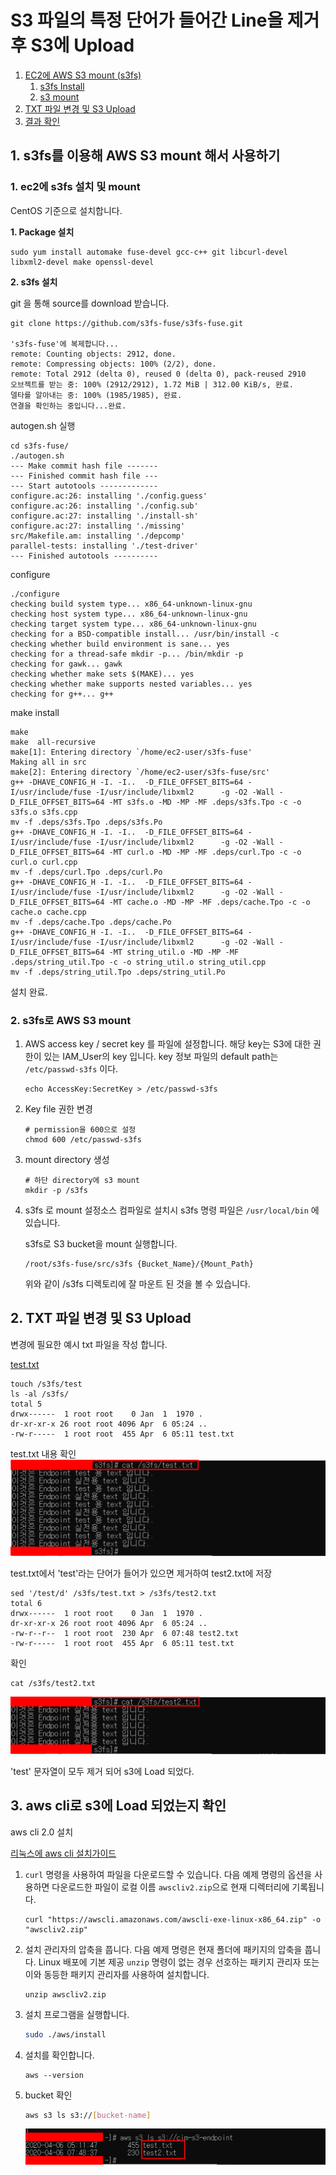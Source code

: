 # S3 파일의 특정 단어가 들어간 Line을 제거 후 S3에 Upload

1. [EC2에 AWS S3 mount (s3fs)](#1-s3fs를-이용해-aws-s3-mount-해서-사용하기)
   1. [s3fs Install](#1-ec2에-s3fs-설치-및-mount)
   2. [s3 mount](#2-s3fs로-aws-s3-mount)
2. [TXT 파일 변경 및 S3 Upload](#2-txt-파일-변경-및-s3-upload)
3. [결과 확인](#3.-aws-cli로-s3에-load-되었는지-확인)

## 1. s3fs를 이용해 AWS S3 mount 해서 사용하기

### 1. ec2에 s3fs 설치 및 mount

CentOS 기준으로 설치합니다.

**1. Package 설치**

```shell
sudo yum install automake fuse-devel gcc-c++ git libcurl-devel libxml2-devel make openssl-devel
```

**2. s3fs 설치**

git 을 통해 source를 download 받습니다.

```shell
git clone https://github.com/s3fs-fuse/s3fs-fuse.git

's3fs-fuse'에 복제합니다...
remote: Counting objects: 2912, done.
remote: Compressing objects: 100% (2/2), done.
remote: Total 2912 (delta 0), reused 0 (delta 0), pack-reused 2910
오브젝트를 받는 중: 100% (2912/2912), 1.72 MiB | 312.00 KiB/s, 완료.
델타를 알아내는 중: 100% (1985/1985), 완료.
연결을 확인하는 중입니다...완료.
```

autogen.sh 실행

```shell
cd s3fs-fuse/
./autogen.sh 
--- Make commit hash file -------
--- Finished commit hash file ---
--- Start autotools -------------
configure.ac:26: installing './config.guess'
configure.ac:26: installing './config.sub'
configure.ac:27: installing './install-sh'
configure.ac:27: installing './missing'
src/Makefile.am: installing './depcomp'
parallel-tests: installing './test-driver'
--- Finished autotools ----------
```

configure

```shell
./configure
checking build system type... x86_64-unknown-linux-gnu
checking host system type... x86_64-unknown-linux-gnu
checking target system type... x86_64-unknown-linux-gnu
checking for a BSD-compatible install... /usr/bin/install -c
checking whether build environment is sane... yes
checking for a thread-safe mkdir -p... /bin/mkdir -p
checking for gawk... gawk
checking whether make sets $(MAKE)... yes
checking whether make supports nested variables... yes
checking for g++... g++
```

make install 

```shell
make
make  all-recursive
make[1]: Entering directory `/home/ec2-user/s3fs-fuse'
Making all in src
make[2]: Entering directory `/home/ec2-user/s3fs-fuse/src'
g++ -DHAVE_CONFIG_H -I. -I..  -D_FILE_OFFSET_BITS=64 -I/usr/include/fuse -I/usr/include/libxml2      -g -O2 -Wall -D_FILE_OFFSET_BITS=64 -MT s3fs.o -MD -MP -MF .deps/s3fs.Tpo -c -o s3fs.o s3fs.cpp
mv -f .deps/s3fs.Tpo .deps/s3fs.Po
g++ -DHAVE_CONFIG_H -I. -I..  -D_FILE_OFFSET_BITS=64 -I/usr/include/fuse -I/usr/include/libxml2      -g -O2 -Wall -D_FILE_OFFSET_BITS=64 -MT curl.o -MD -MP -MF .deps/curl.Tpo -c -o curl.o curl.cpp
mv -f .deps/curl.Tpo .deps/curl.Po
g++ -DHAVE_CONFIG_H -I. -I..  -D_FILE_OFFSET_BITS=64 -I/usr/include/fuse -I/usr/include/libxml2      -g -O2 -Wall -D_FILE_OFFSET_BITS=64 -MT cache.o -MD -MP -MF .deps/cache.Tpo -c -o cache.o cache.cpp
mv -f .deps/cache.Tpo .deps/cache.Po
g++ -DHAVE_CONFIG_H -I. -I..  -D_FILE_OFFSET_BITS=64 -I/usr/include/fuse -I/usr/include/libxml2      -g -O2 -Wall -D_FILE_OFFSET_BITS=64 -MT string_util.o -MD -MP -MF .deps/string_util.Tpo -c -o string_util.o string_util.cpp
mv -f .deps/string_util.Tpo .deps/string_util.Po
```

설치 완료. 

### 2. s3fs로 AWS S3 mount

1. AWS access key / secret key 를 파일에 설정합니다.
   해당 key는 S3에 대한 권한이 있는 IAM_User의 key 입니다.
    key 정보 파일의 default path는 `/etc/passwd-s3fs` 이다. 

   ```shell
   echo AccessKey:SecretKey > /etc/passwd-s3fs
   ```

2. Key file 권한 변경

   ```shell
   # permission을 600으로 설정
   chmod 600 /etc/passwd-s3fs
   ```

3. mount directory 생성

   ```shell
   # 하단 directory에 s3 mount
   mkdir -p /s3fs
   ```

4. s3fs 로 mount 설정소스 컴파일로 설치시 s3fs 명령 파일은 `/usr/local/bin` 에 있습니다.

   s3fs로 S3 bucket을 mount 실행합니다.

    ```shell
   /root/s3fs-fuse/src/s3fs {Bucket_Name}/{Mount_Path}
    ```

   위와 같이 /s3fs 디렉토리에 잘 마운트 된 것을 볼 수 있습니다.

   

## 2. TXT 파일 변경 및 S3 Upload

변경에 필요한 예시 txt 파일을 작성 합니다.

[test.txt](../Data/test.txt)

```shell
touch /s3fs/test
ls -al /s3fs/
total 5
drwx------  1 root root    0 Jan  1  1970 .
dr-xr-xr-x 26 root root 4096 Apr  6 05:24 ..
-rw-r-----  1 root root  455 Apr  6 05:11 test.txt
```

test.txt 내용 확인
![test_txt](images/test_txt.png)

test.txt에서 'test'라는 단어가 들어가 있으면 제거하여 test2.txt에 저장

```shell
sed '/test/d' /s3fs/test.txt > /s3fs/test2.txt
total 6
drwx------  1 root root    0 Jan  1  1970 .
dr-xr-xr-x 26 root root 4096 Apr  6 05:24 ..
-rw-r--r--  1 root root  230 Apr  6 07:48 test2.txt
-rw-r-----  1 root root  455 Apr  6 05:11 test.txt
```

확인

```shell
cat /s3fs/test2.txt
```

![edit_txt](images/edit_txt.png)

'test' 문자열이 모두 제거 되어 s3에 Load 되었다.

## 3. aws cli로 s3에 Load 되었는지 확인

aws cli 2.0 설치

[리눅스에 aws cli 설치가이드](https://docs.aws.amazon.com/ko_kr/cli/latest/userguide/install-cliv2-linux.html)

1. `curl` 명령을 사용하여 파일을 다운로드할 수 있습니다. 다음 예제 명령의 옵션을 사용하면 다운로드한 파일이 로컬 이름 `awscliv2.zip`으로 현재 디렉터리에 기록됩니다.

   ```shell
   curl "https://awscli.amazonaws.com/awscli-exe-linux-x86_64.zip" -o "awscliv2.zip"
   ```

   

2. 설치 관리자의 압축을 풉니다. 다음 예제 명령은 현재 폴더에 패키지의 압축을 풉니다. Linux 배포에 기본 제공 `unzip` 명령이 없는 경우 선호하는 패키지 관리자 또는 이와 동등한 패키지 관리자를 사용하여 설치합니다.

   ```shell
   unzip awscliv2.zip
   ```

   

3. 설치 프로그램을 실행합니다.

   ```sh
   sudo ./aws/install
   ```

4. 설치를 확인합니다.

   ```shell
   aws --version
   ```

5. bucket 확인

   ```sh
   aws s3 ls s3://[bucket-name]
   ```

   ![check_s3](images/check_s3.png)